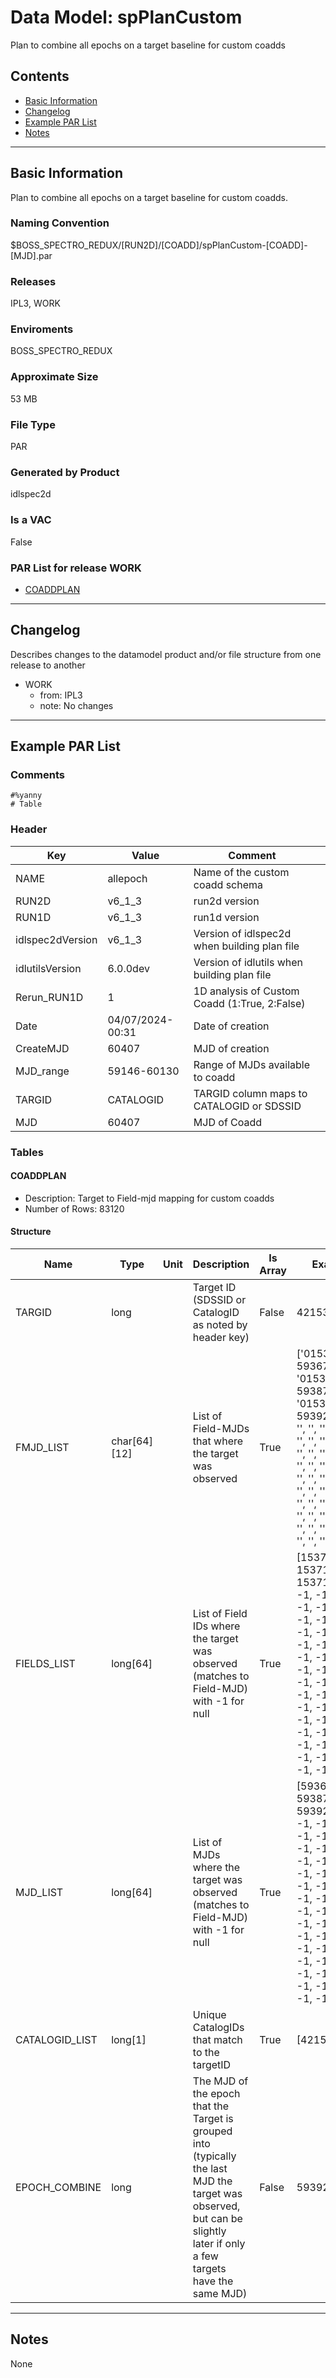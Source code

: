 # Data Model: spPlanCustom


Plan to combine all epochs on a target baseline for custom coadds


## Contents
- [Basic Information](#basic-information)
- [Changelog](#changelog)
- [Example PAR List](#example-par-list)
- [Notes](#notes)

---

## Basic Information
Plan to combine all epochs on a target baseline for custom coadds.

### Naming Convention
$BOSS_SPECTRO_REDUX/[RUN2D]/[COADD]/spPlanCustom-[COADD]-[MJD].par

### Releases
IPL3, WORK

### Enviroments
BOSS_SPECTRO_REDUX

### Approximate Size
53 MB

### File Type
PAR

### Generated by Product
idlspec2d

### Is a VAC
False

### PAR List for release WORK
  - [COADDPLAN](#COADDPLAN)

---

## Changelog
Describes changes to the datamodel product and/or file structure from one release to another
 - WORK
   - from: IPL3
   - note: No changes

---
## Example PAR List
### Comments
```
#%yanny
# Table
```

### Header

Key | Value | Comment | |
| --- | --- | --- | --- |
| NAME | allepoch | Name of the custom coadd schema |
| RUN2D | v6_1_3 | run2d version |
| RUN1D | v6_1_3 | run1d version |
| idlspec2dVersion | v6_1_3 | Version of idlspec2d when building plan file |
| idlutilsVersion | 6.0.0dev | Version of idlutils when building plan file |
| Rerun_RUN1D | 1 | 1D analysis of Custom Coadd (1:True, 2:False) |
| Date | 04/07/2024-00:31 | Date of creation |
| CreateMJD | 60407 | MJD of creation |
| MJD_range | 59146-60130 | Range of MJDs available to coadd |
| TARGID | CATALOGID | TARGID column maps to CATALOGID or SDSSID |
| MJD | 60407 | MJD of Coadd |


### Tables


#### COADDPLAN
- Description: Target to Field-mjd mapping for custom coadds
- Number of Rows: 83120

#### Structure
Name | Type | Unit | Description | Is Array | Example |
| --- | --- | --- | --- | --- | --- |
 | TARGID | long |  | Target ID (SDSSID or CatalogID as noted by header key) | False | 4215377264 |
 | FMJD_LIST | char[64][12] |  | List of Field-MJDs that where the target was observed | True | ['015371-59367', '015371-59387', '015371-59392', '', '', '', '', '', '', '', '', '', '', '', '', '', '', '', '', '', '', '', '', '', '', '', '', '', '', '', '', '', '', '', '', '', '', '', '', '', '', '', '', '', '', '', '', '', '', '', '', '', '', '', '', '', '', '', '', '', '', '', '', ''] |
 | FIELDS_LIST | long[64] |  | List of Field IDs where the target was observed (matches to Field-MJD) with -1 for null | True | [15371, 15371, 15371, -1, -1, -1, -1, -1, -1, -1, -1, -1, -1, -1, -1, -1, -1, -1, -1, -1, -1, -1, -1, -1, -1, -1, -1, -1, -1, -1, -1, -1, -1, -1, -1, -1, -1, -1, -1, -1, -1, -1, -1, -1, -1, -1, -1, -1, -1, -1, -1, -1, -1, -1, -1, -1, -1, -1, -1, -1, -1, -1, -1, -1] |
 | MJD_LIST | long[64] |  | List of MJDs where the target was observed (matches to Field-MJD) with -1 for null | True | [59367, 59387, 59392, -1, -1, -1, -1, -1, -1, -1, -1, -1, -1, -1, -1, -1, -1, -1, -1, -1, -1, -1, -1, -1, -1, -1, -1, -1, -1, -1, -1, -1, -1, -1, -1, -1, -1, -1, -1, -1, -1, -1, -1, -1, -1, -1, -1, -1, -1, -1, -1, -1, -1, -1, -1, -1, -1, -1, -1, -1, -1, -1, -1, -1] |
 | CATALOGID_LIST | long[1] |  | Unique CatalogIDs that match to the targetID | True | [4215377264] |
 | EPOCH_COMBINE | long |  | The MJD of the epoch that the Target is grouped into (typically the last MJD the target was observed, but can be slightly later if only a few targets have the same MJD) | False | 59392 |


---
## Notes
None